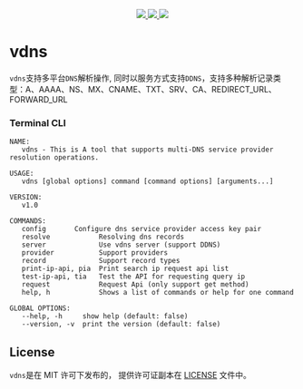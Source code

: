 <p align="center">
	<a target="_blank" href="https://github.com/zf1976/vdns/blob/main/LICENSE">
		<img src="https://img.shields.io/badge/license-MIT-blue.svg"/>
	</a>
	<a target="_blank" href="https://go.dev/">
		<img src="https://img.shields.io/github/go-mod/go-version/zf1976/vdns"/>
	</a>
	<a target="_blank" href="https://github.com/zf1976/vdns/actions">
		<img src="https://github.com/zf1976/vdns/actions/workflows/sync.yaml/badge.svg"/>
	</a>
<!-- 	<a target="_blank" href="https://github.com/zf1976/vdns/releases/latest">
		<img alt="GitHub Release" src="https://img.shields.io/github/v/release/zf1976/vdns.svg?logo=github">
	</a> -->
</p>

# vdns
`vdns`支持多平台`DNS`解析操作, 同时以服务方式支持`DDNS`，支持多种解析记录类型：A、AAAA、NS、MX、CNAME、TXT、SRV、CA、REDIRECT_URL、FORWARD_URL


### Terminal CLI
```shell
NAME:
   vdns - This is A tool that supports multi-DNS service provider resolution operations.

USAGE:
   vdns [global options] command [command options] [arguments...]

VERSION:
   v1.0

COMMANDS:
   config       Configure dns service provider access key pair
   resolve            Resolving dns records
   server             Use vdns server (support DDNS)
   provider           Support providers
   record             Support record types
   print-ip-api, pia  Print search ip request api list
   test-ip-api, tia   Test the API for requesting query ip
   request            Request Api (only support get method)
   help, h            Shows a list of commands or help for one command

GLOBAL OPTIONS:
   --help, -h     show help (default: false)
   --version, -v  print the version (default: false)

```

## License

`vdns`是在 MIT 许可下发布的，
提供许可证副本在 [LICENSE](./LICENSE) 文件中。
